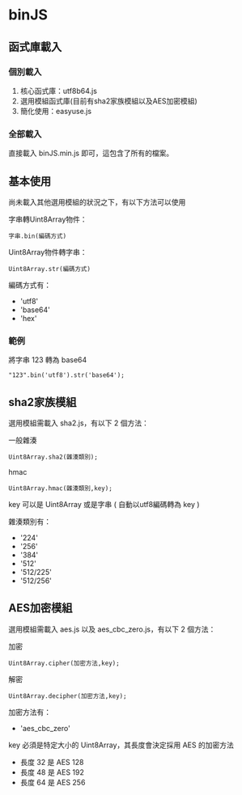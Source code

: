 # binJS

## 函式庫載入

### 個別載入

1. 核心函式庫：utf8b64.js
2. 選用模組函式庫(目前有sha2家族模組以及AES加密模組)
3. 簡化使用：easyuse.js

### 全部載入

直接載入 binJS.min.js 即可，這包含了所有的檔案。

## 基本使用

尚未載入其他選用模組的狀況之下，有以下方法可以使用

字串轉Uint8Array物件：

	字串.bin(編碼方式)

Uint8Array物件轉字串：

	Uint8Array.str(編碼方式)

編碼方式有：

* 'utf8'
* 'base64'
* 'hex'

### 範例

將字串 123 轉為 base64

	"123".bin('utf8').str('base64');

## sha2家族模組

選用模組需載入 sha2.js，有以下 2 個方法：

一般雜湊

	Uint8Array.sha2(雜湊類別);

hmac

	Uint8Array.hmac(雜湊類別,key);

key 可以是 Uint8Array 或是字串 ( 自動以utf8編碼轉為 key )

雜湊類別有：

* '224'
* '256'
* '384'
* '512'
* '512/225'
* '512/256'



## AES加密模組

選用模組需載入 aes.js 以及 aes_cbc_zero.js，有以下 2 個方法：

加密

	Uint8Array.cipher(加密方法,key);

解密

	Uint8Array.decipher(加密方法,key);

加密方法有：

* 'aes_cbc_zero'

key 必須是特定大小的 Uint8Array，其長度會決定採用 AES 的加密方法

* 長度 32 是 AES 128
* 長度 48 是 AES 192
* 長度 64 是 AES 256
